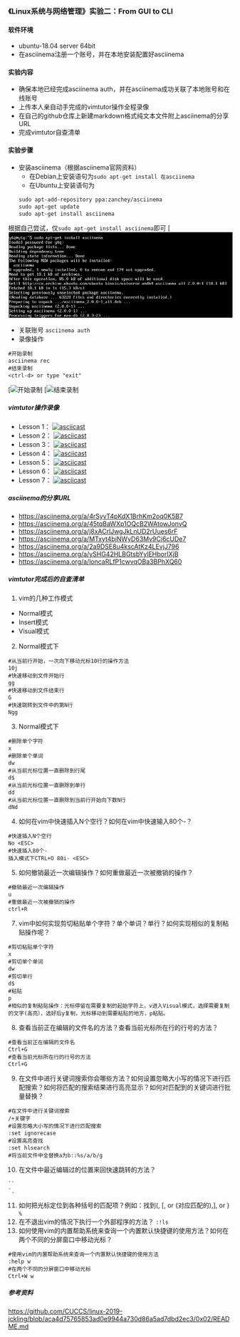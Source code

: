 ### 《Linux系统与网络管理》实验二：From GUI to CLI
#### 软件环境
+ ubuntu-18.04 server 64bit
+ 在asciinema注册一个账号，并在本地安装配置好asciinema
#### 实验内容
+ 确保本地已经完成asciinema auth，并在asciinema成功关联了本地账号和在线账号
+ 上传本人亲自动手完成的vimtutor操作全程录像
+ 在自己的github仓库上新建markdown格式纯文本文件附上asciinema的分享URL
+ 完成vimtutor自查清单
#### 实验步骤
+ 安装asciinema（根据asciinema官网资料）
   + 在Debian上安装语句为```sudo apt-get install 在asciinema```
   + 在Ubuntu上安装语句为
   ```
   sudo apt-add-repository ppa:zanchey/asciinema
   sudo apt-get update
   sudo apt-get install asciinema
   ```
根据自己尝试，仅```sudo apt-get install asciinema```即可
[![安装](https://github.com/CUCCS/linux-2019-laolaodeyang/blob/%E5%AE%9E%E9%AA%8C2%E2%80%94%E2%80%94%E5%91%BD%E4%BB%A4%E8%A1%8C%E4%BD%BF%E7%94%A8%E5%9F%BA%E7%A1%80/%E5%AE%89%E8%A3%85asciinema.png)

+ 关联账号
```asciinema auth```
+ 录像操作
```
#开始录制
asciinema rec
#结束录制
<ctrl-d> or type "exit"
```
[![开始录制](https://github.com/CUCCS/linux-2019-laolaodeyang/blob/%E5%AE%9E%E9%AA%8C2%E2%80%94%E2%80%94%E5%91%BD%E4%BB%A4%E8%A1%8C%E4%BD%BF%E7%94%A8%E5%9F%BA%E7%A1%80/%E5%BC%80%E5%A7%8B%E5%BD%95%E5%88%B6.png)
[![结束录制](https://github.com/CUCCS/linux-2019-laolaodeyang/blob/%E5%AE%9E%E9%AA%8C2%E2%80%94%E2%80%94%E5%91%BD%E4%BB%A4%E8%A1%8C%E4%BD%BF%E7%94%A8%E5%9F%BA%E7%A1%80/%E7%BB%93%E6%9D%9F%E5%BD%95%E5%88%B6%E5%B9%B6%E4%B8%8A%E4%BC%A0.png)

##### vimtutor操作录像
+ Lesson 1：
[![asciicast](https://asciinema.org/a/4rSyvT4pKdX1BrhKm2oq0K5B7.svg)](https://asciinema.org/a/4rSyvT4pKdX1BrhKm2oq0K5B7)
+ Lesson 2：
[![asciicast](https://asciinema.org/a/45tqBaWXp1OQcB2WAtowJonvQ.svg)](https://asciinema.org/a/45tqBaWXp1OQcB2WAtowJonvQ)
+ Lesson 3：
[![asciicast](https://asciinema.org/a/j8xACrlJwgJkLnUD2rUues6rF.svg)](https://asciinema.org/a/j8xACrlJwgJkLnUD2rUues6rF)
+ Lesson 4：
[![asciicast](https://asciinema.org/a/MTxyt4bjNWyD63Mv9Ci6cUDe7.svg)](https://asciinema.org/a/MTxyt4bjNWyD63Mv9Ci6cUDe7)
+ Lesson 5：
[![asciicast](https://asciinema.org/a/2a9DSE8u4kscAtKz4LEvjJ796.svg)](https://asciinema.org/a/2a9DSE8u4kscAtKz4LEvjJ796)
+ Lesson 6：
[![asciicast](https://asciinema.org/a/ySHG42HLBGtsbYylEHborIXjB.svg)](https://asciinema.org/a/ySHG42HLBGtsbYylEHborIXjB)
+ Lesson 7：
[![asciicast](https://asciinema.org/a/loncaRLfP1cwvqOBa3BPhXQ60.svg)](https://asciinema.org/a/loncaRLfP1cwvqOBa3BPhXQ60)

##### asciinema的分享URL
+ https://asciinema.org/a/4rSyvT4pKdX1BrhKm2oq0K5B7
+ https://asciinema.org/a/45tqBaWXp1OQcB2WAtowJonvQ
+ https://asciinema.org/a/j8xACrlJwgJkLnUD2rUues6rF
+ https://asciinema.org/a/MTxyt4bjNWyD63Mv9Ci6cUDe7
+ https://asciinema.org/a/2a9DSE8u4kscAtKz4LEvjJ796
+ https://asciinema.org/a/ySHG42HLBGtsbYylEHborIXjB
+ https://asciinema.org/a/loncaRLfP1cwvqOBa3BPhXQ60

##### vimtutor完成后的自查清单
1. vim的几种工作模式
+ Normal模式
+ Insert模式
+ Visual模式
2. Normal模式下
```
#从当前行开始，一次向下移动光标10行的操作方法
10j
#快速移动到文件开始行
gg
#快速移动到文件结束行
G
#快速跳转到文件中的第N行
Ngg
```
3. Normal模式下
```
#删除单个字符
x
#删除单个单词
dw
#从当前光标位置一直删除到行尾
d$
#从当前光标位置一直删除到单行
dd
#从当前光标位置一直删除到当前行开始向下数N行
dNd
```
4. 如何在vim中快速插入N个空行？如何在vim中快速输入80个-？
```
#快速插入N个空行
No <ESC>
#快速插入80个-
插入模式下CTRL+O 80i- <ESC>
```
5. 如何撤销最近一次编辑操作？如何重做最近一次被撤销的操作？
```
#撤销最近一次编辑操作
u
#重做最近一次被撤销的操作
ctrl+R
```
7. vim中如何实现剪切粘贴单个字符？单个单词？单行？如何实现相似的复制粘贴操作呢？
```
#剪切粘贴单个字符
x
#剪切单个单词
dw
#剪切单行
d$
#粘贴
p
#相似的复制粘贴操作：光标停留在需要复制的起始字符上，v进入Visual模式，选择需要复制的文字(高亮），选好后y复制，光标移动到需要粘贴的地方，p粘贴。
```
8. 查看当前正在编辑的文件名的方法？查看当前光标所在行的行号的方法？
```
#查看当前正在编辑的文件名
Ctrl+G
#查看当前光标所在行的行号的方法
Ctrl+G
```
9. 在文件中进行关键词搜索你会哪些方法？如何设置忽略大小写的情况下进行匹配搜索？如何将匹配的搜索结果进行高亮显示？如何对匹配到的关键词进行批量替换？
```
#在文件中进行关键词搜索
/+关键字
#设置忽略大小写的情况下进行匹配搜索
:set ignorecase
#设置高亮查找
:set hlsearch
#将当前文件中全替换a为b::%s/a/b/g
```
10. 在文件中最近编辑过的位置来回快速跳转的方法？
```
``
`.
```
11. 如何把光标定位到各种括号的匹配项？例如：找到(, [, or {对应匹配的),], or }
``` % ```
12. 在不退出vim的情况下执行一个外部程序的方法？
``` :!ls ```
13. 如何使用vim的内置帮助系统来查询一个内置默认快捷键的使用方法？如何在两个不同的分屏窗口中移动光标？
```
#使用vim的内置帮助系统来查询一个内置默认快捷键的使用方法
:help w
#在两个不同的分屏窗口中移动光标
Ctrl+W w
```
##### 参考资料
https://github.com/CUCCS/linux-2019-jckling/blob/aca4d75765853ad0e9944a730d86a5ad7dbd2ec3/0x02/README.md
